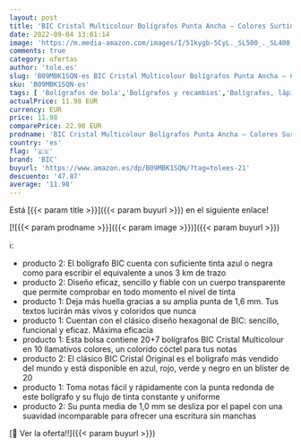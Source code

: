 ```yaml
---
layout: post
title: 'BIC Cristal Multicolour Bolígrafos Punta Ancha – Colores Surtidos  Bolsa de 20 + 7 Unidades + Cristal Original Bolígrafos Punta Media Colores Surtidos  Blíster de 16 + 4 Unidades'
date: 2022-09-04 13:01:14
image: 'https://m.media-amazon.com/images/I/51kygb-5CyL._SL500_._SL400_.jpg'
comments: true
category: ofertas
author: 'tole.es'
slug: 'B09MBK1SQN-es BIC Cristal Multicolour Bolígrafos Punta Ancha – Colores...'
sku: 'B09MBK1SQN-es'
tags: [ 'Bolígrafos de bola','Bolígrafos y recambios','Bolígrafos, lápices y útiles de escritura','Oficina y papelería','bic','bolígrafos','cristal','🇪🇸', ]
actualPrice: 11.98 EUR
currency: EUR
price: 11.98
comparePrice: 22.98 EUR
prodname: 'BIC Cristal Multicolour Bolígrafos Punta Ancha – Colores Surtidos  Bolsa de 20 + 7 Unidades + Cristal Original Bolígrafos Punta Media Colores Surtidos  Blíster de 16 + 4 Unidades'
country: 'es'
flag: '🇪🇸'
brand: 'BIC'
buyurl: 'https://www.amazon.es/dp/B09MBK1SQN/?tag=tolees-21'
descuento: '47.87'
average: '11.98'
---
```


Está [{{< param title >}}]({{< param buyurl >}}) en el siguiente enlace!

[![{{< param prodname >}}]({{< param image >}})]({{< param buyurl >}})

ℹ️:

- producto 2: El bolígrafo BIC cuenta con suficiente tinta azul o negra como para escribir el equivalente a unos 3 km de trazo
- producto 2: Diseño eficaz, sencillo y fiable con un cuerpo transparente que permite comprobar en todo momento el nivel de tinta
- producto 1: Deja más huella gracias a su amplia punta de 1,6 mm. Tus textos lucirán más vivos y coloridos que nunca
- producto 1: Cuentan con el clásico diseño hexagonal de BIC: sencillo, funcional y eficaz. Máxima eficacia
- producto 1: Esta bolsa contiene 20+7 bolígrafos BIC Cristal Multicolour en 10 llamativos colores, un colorido cóctel para tus notas
- producto 2: El clásico BIC Cristal Original es el bolígrafo más vendido del mundo y está disponible en azul, rojo, verde y negro en un blíster de 20
- producto 1: Toma notas fácil y rápidamente con la punta redonda de este bolígrafo y su flujo de tinta constante y uniforme
- producto 2: Su punta media de 1,0 mm se desliza por el papel con una suavidad incomparable para ofrecer una escritura sin manchas

[🛒 Ver la oferta!!]({{< param buyurl >}})
